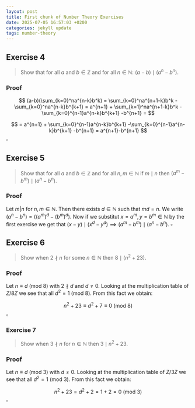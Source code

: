 ```yaml
---
layout: post
title: First chunk of Number Theory Exercises
date: 2025-07-05 16:57:03 +0200
categories: jekyll update
tags: number-theory
---
```


## Exercise 4

> Show that for all $a$ and $b \in \mathbb{Z}$ and for all $n \in \mathbb{N}$: $(a-b) \mid (a^n - b^n)$.

### Proof

$$
(a-b)(\sum_{k=0}^na^{n-k}b^k) = \sum_{k=0}^na^{n+1-k}b^k -\sum_{k=0}^na^{n-k}b^{k+1} = a^{n+1} + \sum_{k=1}^na^{n+1-k}b^k -\sum_{k=0}^{n-1}a^{n-k}b^{k+1} -b^{n+1} = 
$$

$$ = a^{n+1} + \sum_{k=0}^{n-1}a^{n-k}b^{k+1} -\sum_{k=0}^{n-1}a^{n-k}b^{k+1} -b^{n+1} = a^{n+1}-b^{n+1}
$$
$\square$ 

## Exercise 5

> Show that for all $a$ and $b \in \mathbb{Z}$ and for all $n, m \in \mathbb{N}$ if $m \mid n$ then  $(a^m-b^m) \mid (a^n - b^n)$.

### Proof
Let $m|n$ for $n,m \in \mathbb{N}$. Then there exists $d \in \mathbb{N}$ such that $md = n$. We write $(a^n - b^n) = ((a^m)^d - (b^m)^d)$. Now if we substitut $x = a^m, y= b^m \in \mathbb{N}$ by the first exercise we get that $(x-y) \mid (x^d - y^d) \implies (a^m-b^m) \mid (a^n - b^n)$. $\square$ 

## Exercise 6

>Show when $2 \nmid n$ for some $n \in \mathbb{N}$ then $8 \mid (n^2 +23)$.

### Proof
Let $n \equiv d\ (\text{mod}\ 8)$ with $2 \nmid d$ and $d \neq 0$. Looking at the multiplication table of $Z/8Z$ we see that all $d^2 = 1\ (\text{mod}\ 8)$. From this fact we obtain: 

$$
n^2 + 23 \equiv d^2 + 7 \equiv 0\ (\text{mod}\ 8)
$$
$\square$ 

### Exercise 7

> Show when $3 \nmid n$ for $n \in \mathbb{N}$ then $3 \mid n^2 + 23$.

### Proof 
Let $n \equiv d\ (\text{mod}\ 3)$ with $d \neq 0$. Looking at the multiplication table of $Z/3Z$ we see that all $d^2 = 1\ (\text{mod}\ 3)$. From this fact we obtain: 

$$
n^2 + 23 = d^2 + 2 = 1 + 2 = 0\ (\text{mod}\ 3)
$$
$\square$ 




